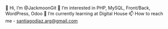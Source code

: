 👋 Hi, I’m @JackmoonGit
👀 I’m interested in PHP, MySQL, Front/Back, WordPress, Odoo
🌱 I’m currently learning at Digital House
📫 How to reach me - santiagodiaz.arg@gmail.com
<!--- - 💞️ I’m looking to collaborate on ... --->


<!---
JackmoonGit/JackmoonGit is a ✨ special ✨ repository because its `README.md` (this file) appears on your GitHub profile.
You can click the Preview link to take a look at your changes.
--->
